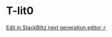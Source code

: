 # T-lit0

[Edit in StackBlitz next generation editor ⚡️](https://stackblitz.com/~/github.com/NChapaM/T-lit0)